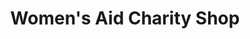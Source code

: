 ---
title: "Women's Aid Charity Shop"
url: /grimsby/womens-aid-charity-shop/
shop: Gebrauchtwaren
---